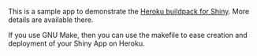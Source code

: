 This is a sample app to demonstrate the [Heroku buildpack for
Shiny](https://github.com/btubbs/heroku-buildpack-shiny).  More details are
available there.

If you use GNU Make, then you can use the makefile to ease creation and deployment of your Shiny App on Heroku.
